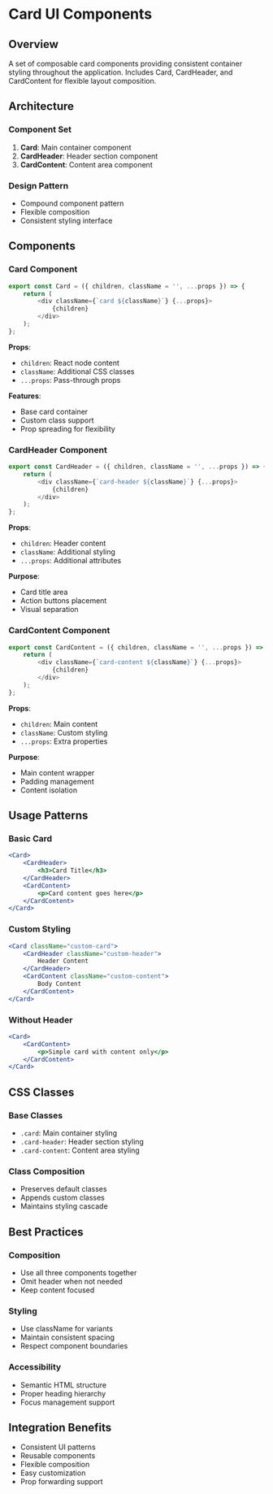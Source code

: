 # Card UI Components

## Overview
A set of composable card components providing consistent container styling throughout the application. Includes Card, CardHeader, and CardContent for flexible layout composition.

## Architecture

### Component Set
1. **Card**: Main container component
2. **CardHeader**: Header section component
3. **CardContent**: Content area component

### Design Pattern
- Compound component pattern
- Flexible composition
- Consistent styling interface

## Components

### Card Component
```javascript
export const Card = ({ children, className = '', ...props }) => {
    return (
        <div className={`card ${className}`} {...props}>
            {children}
        </div>
    );
};
```

**Props**:
- `children`: React node content
- `className`: Additional CSS classes
- `...props`: Pass-through props

**Features**:
- Base card container
- Custom class support
- Prop spreading for flexibility

### CardHeader Component
```javascript
export const CardHeader = ({ children, className = '', ...props }) => {
    return (
        <div className={`card-header ${className}`} {...props}>
            {children}
        </div>
    );
};
```

**Props**:
- `children`: Header content
- `className`: Additional styling
- `...props`: Additional attributes

**Purpose**:
- Card title area
- Action buttons placement
- Visual separation

### CardContent Component
```javascript
export const CardContent = ({ children, className = '', ...props }) => {
    return (
        <div className={`card-content ${className}`} {...props}>
            {children}
        </div>
    );
};
```

**Props**:
- `children`: Main content
- `className`: Custom styling
- `...props`: Extra properties

**Purpose**:
- Main content wrapper
- Padding management
- Content isolation

## Usage Patterns

### Basic Card
```jsx
<Card>
    <CardHeader>
        <h3>Card Title</h3>
    </CardHeader>
    <CardContent>
        <p>Card content goes here</p>
    </CardContent>
</Card>
```

### Custom Styling
```jsx
<Card className="custom-card">
    <CardHeader className="custom-header">
        Header Content
    </CardHeader>
    <CardContent className="custom-content">
        Body Content
    </CardContent>
</Card>
```

### Without Header
```jsx
<Card>
    <CardContent>
        <p>Simple card with content only</p>
    </CardContent>
</Card>
```

## CSS Classes

### Base Classes
- `.card`: Main container styling
- `.card-header`: Header section styling
- `.card-content`: Content area styling

### Class Composition
- Preserves default classes
- Appends custom classes
- Maintains styling cascade

## Best Practices

### Composition
- Use all three components together
- Omit header when not needed
- Keep content focused

### Styling
- Use className for variants
- Maintain consistent spacing
- Respect component boundaries

### Accessibility
- Semantic HTML structure
- Proper heading hierarchy
- Focus management support

## Integration Benefits
- Consistent UI patterns
- Reusable components
- Flexible composition
- Easy customization
- Prop forwarding support